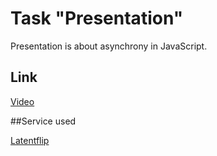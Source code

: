 # Task "Presentation"

Presentation is about asynchrony in JavaScript.

## Link

[Video](https://www.youtube.com/watch?v=VOg1DEn0yLY)

##Service used

[Latentflip](https://www.youtube.com/watch?v=VOg1DEn0yLY)
